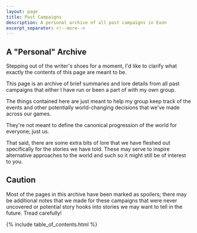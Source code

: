 ```yaml
---
layout: page
title: Past Campaigns
description: A personal archive of all past campaigns in Exon
excerpt_separator: <!--more-->
---
```


## A "Personal" Archive
Stepping out of the writer's shoes for a moment, I'd like to clarify what exactly the contents of this page are meant to be.

This page is an archive of brief summaries and lore details from all past campaigns that either I have run or been a part of with my own group.

The things contained here are just meant to help my group keep track of the events and other potentially world-changing decisions that we've made across our games.

They're not meant to define the canonical progression of the world for everyone; just us.

That said, there are some extra bits of lore that we have fleshed out specifically for the stories we have told. These may serve to inspire alternative approaches to the world and such so it might still be of interest to you.

## Caution
Most of the pages in this archive have been marked as spoilers; there may be additional notes that we made for these campaigns that were never uncovered or potential story hooks into stories we may want to tell in the future. Tread carefully!

{% include table_of_contents.html %}
